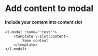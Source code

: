 # Add content to modal

#### Include your content into **content** slot

```vue [YourComponent.vue]
<l-modal :name="'test'">
    <template v-slot:content>
        Some content
    </template>
</l-modal>
```  


